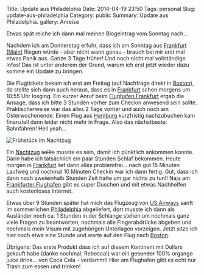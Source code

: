 Title: Update aus Philadelphia
Date: 2014-04-19 23:50
Tags: personal
Slug: update-aus-philadelphia
Category: public
Summary: Update aus Philadelphia.
gallery: Anreise

Etwas spät reiche ich dann mal meinen Blogeintrag vom Sonntag nach...

Nachdem ich am Donnerstag erfuhr, dass ich am Sonntag aus [Frankfurt (Main)](http://www.frankfurt-airport.de) fliegen würde - aber nicht wann genau - brauch bei mir erst mal etwas Panik aus. Ganze 3 Tage früher! Und noch nicht mal vollständige Infos! Das ist unter anderem der Grund, warum ich erst jetzt wieder dazu komme ein Update zu bringen.

Die Flugtickets bekam ich erst am Freitag (auf Nachfrage direkt in [Boston](http://de.wikipedia.org/wiki/Boston)), da stellte sich dann auch heraus, dass es in [Frankfurt](http://de.wikipedia.org/wiki/Frankfurt_am_Main) schon morgens um 10:55 Uhr losging. Ein kurzer Anruf beim [Flughafen Frankfurt](http://www.frankfurt-airport.de) ergab die Ansage, dass ich bitte 3 Stunden vorher zum Checkin anwesend sein sollte. Praktischerweise war das alles 2 Tage vorher und auch noch am Osterwochenende. Einen Flug aus [Hamburg](http://de.wikipedia.org/wiki/Hamburg) kurzfristig nachzubuchen kam finanziell dann leider nicht mehr in Frage. Also das nächstbeste: Bahnfahren! Hell yeah...

![Frühstück im Nachtzug]({filename}/images/fruehstueck.jpg "Frühstück...")

Ein [Nachtzug](http://www.citynightline.de) <del>sollte</del> musste es sein, damit ich pünktlich ankommen konnte. Darin habe ich tatsächlich ein paar Stunden Schlaf bekommen.
Heute morgen in [Frankfurt](http://de.wikipedia.org/wiki/Frankfurt_am_Main) lief dann alles problemfrei... nach gut 15 Minuten Laufweg und nochmal 10 Minuten Checkin war ich dann fertig. Gut, dass ich dann noch zweieinhalb Stunden Zeit hatte um gar nichts zu tun!! Naja am [Frankfurter Flughafen](http://www.frankfurt-airport.de) gibt es super Duschen und mit etwas Nachhelfen auch kostenloses Internet.

Etwas über 9 Stunden später hat mich das Flugzeug von [US Airways](https://www.usairways.com) sanft im sommerlichen [Philadelphia](http://de.wikipedia.org/wiki/Philadelphia) abgeliefert, dort musste ich dann als Ausländer noch ca. 1 Stunden in der Schlange stehen um nochmals ganz viele Fragen zu beantworten, nochmals alle Fingerabdrücke abgeben und nochmals mein Visum mit zugehörigen Unterlagen vorzeigen. Jetzt sitze ich hier noch etwa eine Stunde und warte auf den Flug nach [Boston](http://de.wikipedia.org/wiki/Boston).

Übrigens: Das erste Produkt dass ich auf diesem Kontinent mit Dollars gekauft habe (danke nochmal, Rebecca!) war ein <del>gesunder</del> 100% organge juice drink... von Coca Cola - verdammt! Hier am Flughafen gibt es echt nur Trash zum essen und trinken!

